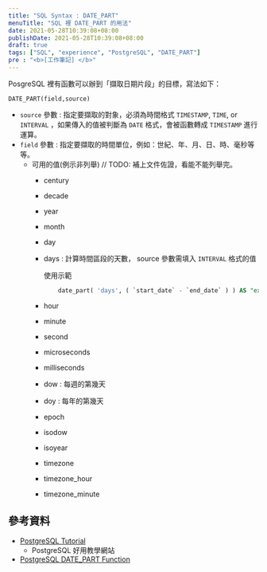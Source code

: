 ```yaml
---
title: "SQL Syntax : DATE_PART"
menuTitle: "SQL 裡 DATE_PART 的用法"
date: 2021-05-28T10:39:08+08:00
publishDate: 2021-05-28T10:39:08+08:00
draft: true
tags: ["SQL", "experience", "PostgreSQL", "DATE_PART"]
pre : "<b>[工作筆記] </b>"
---
```


PosgreSQL 裡有函數可以辦到「擷取日期片段」的目標，寫法如下：

`DATE_PART(field,source)`

- `source` 參數 : 指定要擷取的對象，必須為時間格式 `TIMESTAMP`, `TIME`, or `INTERVAL` ，如果傳入的值被判斷為 `DATE` 格式，會被函數轉成 `TIMESTAMP` 進行運算。
- `field` 參數 : 指定要擷取的時間單位，例如：世紀、年、月、日、時、毫秒等等。
    * 可用的值(例示非列舉) // TODO: 補上文件佐證，看能不能列舉完。
        + century
        + decade
        + year
        + month
        + day
        + days : 計算時間區段的天數， source 參數需填入 `INTERVAL` 格式的值

            使用示範
            ```sql
                date_part( 'days', ( `start_date` - `end_date` ) ) AS "expire_days"
            ```
        + hour
        + minute
        + second
        + microseconds
        + milliseconds
        + dow : 每週的第幾天
        + doy : 每年的第幾天
        + epoch
        + isodow
        + isoyear
        + timezone
        + timezone_hour
        + timezone_minute

## 參考資料
- [PostgreSQL Tutorial](https://www.postgresqltutorial.com/)
    * PostgreSQL 好用教學網站
- [PostgreSQL DATE_PART Function](https://www.postgresqltutorial.com/postgresql-date_part/)
